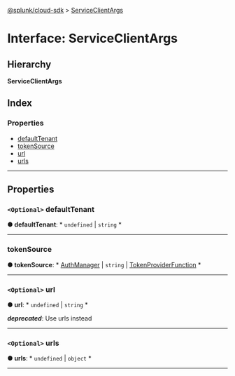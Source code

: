 [@splunk/cloud-sdk](../README.md) > [ServiceClientArgs](../interfaces/serviceclientargs.md)

# Interface: ServiceClientArgs

## Hierarchy

**ServiceClientArgs**

## Index

### Properties

* [defaultTenant](serviceclientargs.md#defaulttenant)
* [tokenSource](serviceclientargs.md#tokensource)
* [url](serviceclientargs.md#url)
* [urls](serviceclientargs.md#urls)

---

## Properties

<a id="defaulttenant"></a>

### `<Optional>` defaultTenant

**● defaultTenant**: * `undefined` &#124; `string`
*

___
<a id="tokensource"></a>

###  tokenSource

**● tokenSource**: * [AuthManager](authmanager.md) &#124; `string` &#124; [TokenProviderFunction](../#tokenproviderfunction)
*

___
<a id="url"></a>

### `<Optional>` url

**● url**: * `undefined` &#124; `string`
*

*__deprecated__*: Use urls instead

___
<a id="urls"></a>

### `<Optional>` urls

**● urls**: * `undefined` &#124; `object`
*

___

